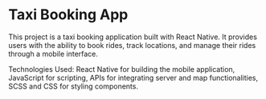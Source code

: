 # Taxi Booking App
This project is a taxi booking application built with React Native. It provides users with the ability to book rides, track locations, and manage their rides through a mobile interface.

Technologies Used:
React Native for building the mobile application,
JavaScript for scripting,
APIs for integrating server and map functionalities,
SCSS and CSS for styling components.
